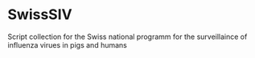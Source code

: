 # SwissSIV
Script collection for the Swiss national programm for the surveillaince of influenza virues in pigs and humans
